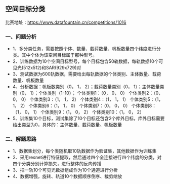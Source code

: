 ## 空间目标分类
比赛地址：https://www.datafountain.cn/competitions/1016
### 一、问题分析
- 1、多分类任务，需要按照个体、数量、载荷数量、帆板数量四个纬度进行分类。其中个体为该空间目标属于那种型号。
- 2、训练数据为10个空间目标型号，每个目标包含50轨数据，每轨数据10个可见光(512x512)和SAR(929x729)对
- 3、测试数据为600轨数据，需要给出每轨数据的个体类别、主体数量、载荷数量、帆板数量
- 4、分析数据：帆板数类别（0， 1， 2）；载荷数量类别（0， 1）；主体数量类别（0， 1）；个体类别（1-10）；
  个体类别1：（0， 0， 0）
  个体类别2：（0， 0， 0）
  个体类别3：（1， 1， 2）
  个体类别4：（1， 1， 1）
  个体类别5：（1， 1， 2）
  个体类别6：（1， 1， 0）
  个体类别7：（0， 0， 0）
  个体类别8：（1， 0， 1）
  个体类别9：（1， 0， 2）
  个体类别10：（1， 0， 2）
- 5、训练集10个目标，测试集除了10个目标还包含2个库外目标，库外目标需要给出类型为0，具体的：主体数量、载荷数量、帆板数量


### 二、解题思路
- 1、数据集划分，每个类随机取10轨数据作为验证集，其他数据作为训练集
- 2、采用resnet进行特征提取，然后通过四个全连接进行四个纬度的分类，对四个分类分别计算损失，进行整体的反向传播
- 3、把一轨10个可见光数据组成作为10个通道进行分析
- 4、数据增强，旋转、轨道10个数据顺序倒序、裁剪缩放